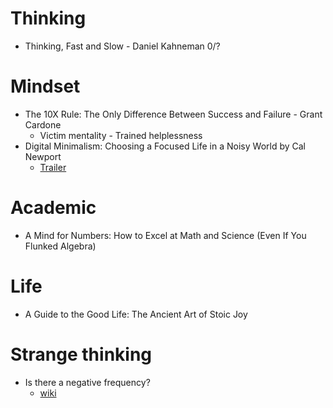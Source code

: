# Thinking
- Thinking, Fast and Slow - Daniel Kahneman 0/?

# Mindset
- The 10X Rule: The Only Difference Between Success and Failure - Grant Cardone
  - Victim mentality - Trained helplessness
- Digital Minimalism: Choosing a Focused Life in a Noisy World by Cal Newport
  - [Trailer](http://bestbookbits.com/wp-content/uploads/2019/04/Digital-Minimalism-by-Cal-Newport.pdf)
# Academic
- A Mind for Numbers: How to Excel at Math and Science (Even If You Flunked Algebra)

# Life
- A Guide to the Good Life: The Ancient Art of Stoic Joy

# Strange thinking
- Is there a negative frequency?
  - [wiki](https://en.wikipedia.org/wiki/Negative_frequency)